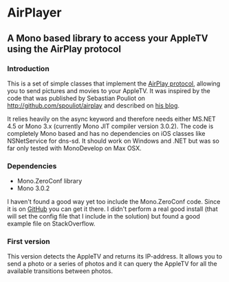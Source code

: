 AirPlayer
=========

## A Mono based library to access your AppleTV using the AirPlay protocol

### Introduction
This is a set of simple classes that implement the [AirPlay protocol](http://nto.github.com/AirPlay.html), 
allowing you to send pictures and movies to your AppleTV. It was inspired by the code that was published by Sebastian Pouliot 
on http://github.com/spouliot/airplay and described on [his blog](http://spouliot.wordpress.com/2012/12/10/airplay-vs-large-digital-frame). 

It relies heavily on the async keyword and therefore needs either MS.NET 4.5 or Mono 3.x (currently Mono JIT compiler version 3.0.2).
The code is completely Mono based and has no dependencies on iOS classes like NSNetService for dns-sd.
It should work on Windows and .NET but was so far only tested with MonoDevelop on Max OSX.

### Dependencies
* Mono.ZeroConf library
* Mono 3.0.2

I haven't found a good way yet too include the Mono.ZeroConf code. Since it is on [GitHub](https://github.com/mono/Mono.Zeroconf) 
you can get it there. I didn't perform a real good install (that will set the config file that I include in the solution) but
found a good example file on StackOverflow.

### First version
This version detects the AppleTV and returns its IP-address. It allows you to send a photo or a series of photos and it 
can query the AppleTV for all the available transitions between photos.




